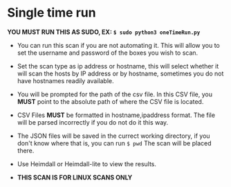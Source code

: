 # Single time run

**YOU MUST RUN THIS AS SUDO, EX: ```$ sudo python3 oneTimeRun.py```**

* You can run this scan if you are not automating it. This will allow you to set the username and password of the boxes you wish to scan.
* Set the scan type as ip address or hostname, this will select whether it will scan the hosts by IP address or by hostname, sometimes you
do not have hostnames readily available.
* You will be prompted for the path of the csv file. In this CSV file, you **MUST** point to the absolute path of where the CSV file is located. 
* CSV Files **MUST** be formatted in hostname,ipaddress format. The file will be parsed incorrectly if you do not do it this way.
* The JSON files will be saved in the currect working directory, if you don't know where that is, you can run ```$ pwd``` The scan will be placed there.
* Use Heimdall or Heimdall-lite to view the results.

* **THIS SCAN IS FOR LINUX SCANS ONLY**
